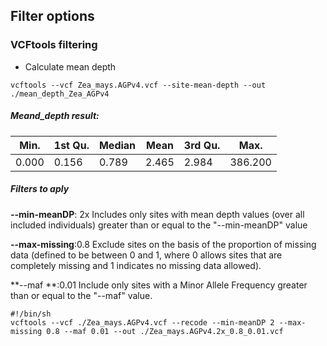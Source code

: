 ## Filter options

### VCFtools filtering

- Calculate mean depth
```
vcftools --vcf Zea_mays.AGPv4.vcf --site-mean-depth --out ./mean_depth_Zea_AGPv4
```
##### Meand_depth result:
|Min. |1st Qu.  |Median   | Mean |3rd Qu.    |Max. |
|-----|---------|---------|------|-----------|-----|
|0.000|   0.156 | 0.789   |2.465 | 2.984      |386.200 |
##### Filters to aply
**--min-meanDP**: 2x
Includes only sites with mean depth values (over all included individuals) greater than or equal to the "--min-meanDP" value 

**--max-missing**:0.8
Exclude sites on the basis of the proportion of missing data (defined to be between 0 and 1, where 0 allows sites that are completely missing and 1 indicates no missing data allowed).

**--maf **:0.01
Include only sites with a Minor Allele Frequency greater than or equal to the "--maf" value.

```
#!/bin/sh
vcftools --vcf ./Zea_mays.AGPv4.vcf --recode --min-meanDP 2 --max-missing 0.8 --maf 0.01 --out ./Zea_mays.AGPv4.2x_0.8_0.01.vcf 
```

